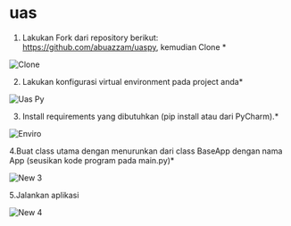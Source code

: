 # uas

1. Lakukan Fork dari repository berikut: 
https://github.com/abuazzam/uaspy, kemudian 
Clone *

![Clone](https://user-images.githubusercontent.com/45659505/55894445-4fbd7c00-5be4-11e9-96c3-61fbb610fee8.PNG)

2. Lakukan konfigurasi virtual environment pada project anda*

![Uas Py](https://user-images.githubusercontent.com/45659505/55894454-50eea900-5be4-11e9-8440-8f24989d8310.PNG)

3. Install requirements yang dibutuhkan (pip install atau dari 
PyCharm).*

![Enviro](https://user-images.githubusercontent.com/45659505/55894785-015cad00-5be5-11e9-9ddf-de2de3aac5ad.PNG)

4.Buat class utama dengan menurunkan dari class BaseApp dengan nama 
App (seusikan kode
program pada main.py)*

![New 3](https://user-images.githubusercontent.com/45659505/55894447-50561280-5be4-11e9-9123-d6e630c764c2.PNG)

5.Jalankan aplikasi

![New 4](https://user-images.githubusercontent.com/45659505/55894450-50561280-5be4-11e9-9802-202537cd13fc.PNG)


